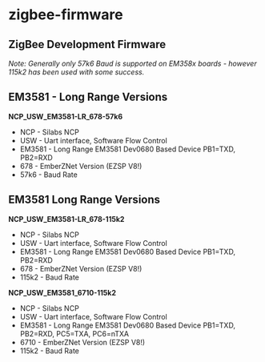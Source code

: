 # zigbee-firmware
## ZigBee Development Firmware

_Note: Generally only 57k6 Baud is supported on EM358x boards - however 115k2 has been used with some success._

## EM3581 - Long Range Versions
__NCP_USW_EM3581-LR_678-57k6__
* NCP - Silabs NCP
* USW - Uart interface, Software Flow Control 
* EM3581 - Long Range EM3581 Dev0680 Based Device PB1=TXD, PB2=RXD
* 678 - EmberZNet Version (EZSP V8!)
* 57k6 - Baud Rate
 
## EM3581 Long Range Versions
__NCP_USW_EM3581-LR_678-115k2__
* NCP - Silabs NCP
* USW - Uart interface, Software Flow Control 
* EM3581 - Long Range EM3581 Dev0680 Based Device PB1=TXD, PB2=RXD
* 678 - EmberZNet Version (EZSP V8!)
* 115k2 - Baud Rate

__NCP_USW_EM3581_6710-115k2__
* NCP - Silabs NCP
* USW - Uart interface, Software Flow Control 
* EM3581 - Long Range EM3581 Dev0680 Based Device PB1=TXD, PB2=RXD, PC5=TXA, PC6=nTXA
* 6710 - EmberZNet Version (EZSP V8!)
* 115k2 - Baud Rate
